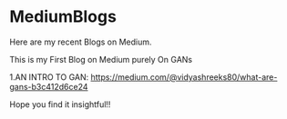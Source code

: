 # MediumBlogs
Here are my recent Blogs on Medium.

This is my First Blog on Medium purely On GANs

1.AN INTRO TO GAN:
https://medium.com/@vidyashreeks80/what-are-gans-b3c412d6ce24

Hope you find it insightful!!
